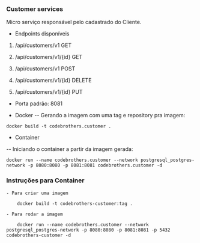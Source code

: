 ### Customer services

Micro serviço responsável pelo cadastrado do Cliente.

 - Endpoints disponíveis

 1. /api/customers/v1   GET
 
 2. /api/customers/v1/{id}  GET

 3. /api/customers/v1   POST

 4. /api/customers/v1/{id}  DELETE

 5. /api/customers/v1/{id}  PUT

 - Porta padrão: 8081
 
 - Docker
 -- Gerando a imagem com uma tag e repository pra imagem: 

```
docker build -t codebrothers.customer .

```

- Container

-- Iniciando o container a partir da imagem gerada:


```
docker run --name codebrothers.customer --network postgresql_postgres-network -p 8080:8080 -p 8081:8081 codebrothers.customer -d

```



### Instruções para Container

    - Para criar uma imagem
        
        docker build -t codebrothers-customer:tag .

    - Para rodar a imagem

        docker run --name codebrothers.customer --network postgresql_postgres-network -p 8080:8080 -p 8081:8081 -p 5432 codebrothers-customer -d
